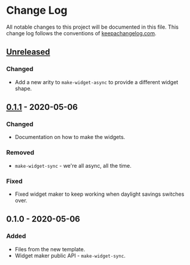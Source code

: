 # Change Log
All notable changes to this project will be documented in this file. This change log follows the conventions of [keepachangelog.com](http://keepachangelog.com/).

## [Unreleased]
### Changed
- Add a new arity to `make-widget-async` to provide a different widget shape.

## [0.1.1] - 2020-05-06
### Changed
- Documentation on how to make the widgets.

### Removed
- `make-widget-sync` - we're all async, all the time.

### Fixed
- Fixed widget maker to keep working when daylight savings switches over.

## 0.1.0 - 2020-05-06
### Added
- Files from the new template.
- Widget maker public API - `make-widget-sync`.

[Unreleased]: https://github.com/your-name/vr-transmitter/compare/0.1.1...HEAD
[0.1.1]: https://github.com/your-name/vr-transmitter/compare/0.1.0...0.1.1
